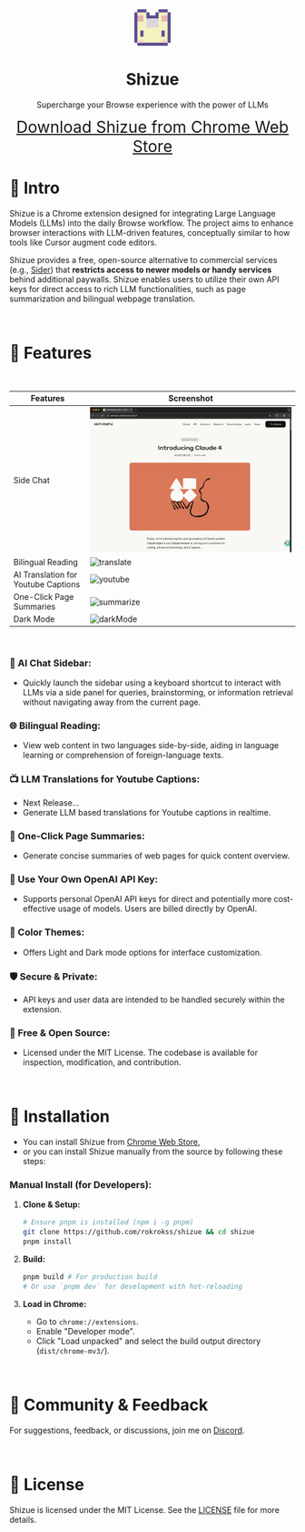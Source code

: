 <div align="center">
  <img src="src/public/icon/128.png" alt="Shizue Logo" width="64" />
  <h1>Shizue</h1>
  <p>Supercharge your Browse experience with the power of LLMs</p>


  <p>
    <a style="font-size: 28px" href="https://chromewebstore.google.com/detail/mpcbgfkoholfgapcgcmfjobnfcbnfanm?utm_source=item-share-cb">
      Download Shizue from Chrome Web Store
    </a>
  </p>
</div>

# 👋 Intro

Shizue is a Chrome extension designed for integrating Large Language Models (LLMs) into the daily Browse workflow. The project aims to enhance browser interactions with LLM-driven features, conceptually similar to how tools like Cursor augment code editors.

Shizue provides a free, open-source alternative to commercial services (e.g., [Sider](https://sider.ai/pricing)) that **restricts access to newer models or handy services** behind additional paywalls. Shizue enables users to utilize their own API keys for direct access to rich LLM functionalities, such as page summarization and bilingual webpage translation.

<br/>

# 🌟 Features

<br/>

| Features | Screenshot                                                                                         | 
| -------- |----------------------------------------------------------------------------------------------------| 
| Side Chat     | ![chat](doc/chat.gif)   | 
| Bilingual Reading  | ![translate](doc/translate.gif) | 
| AI Translation for Youtube Captions | ![youtube](doc/youtube.gif) |
| One-Click Page Summaries     | ![summarize](doc/summarize.gif)                                       |
| Dark Mode | ![darkMode](doc/darkmode.gif) |

<br/>

### 💬 AI Chat Sidebar:
  - Quickly launch the sidebar using a keyboard shortcut to interact with LLMs via a side panel for queries, brainstorming, or information retrieval without navigating away from the current page.

### 🌐 Bilingual Reading:
  - View web content in two languages side-by-side, aiding in language learning or comprehension of foreign-language texts.

### 📺 LLM Translations for Youtube Captions:
  - Next Release...
  - Generate LLM based translations for Youtube captions in realtime.

### 📄 One-Click Page Summaries:
  - Generate concise summaries of web pages for quick content overview.

### 🔑 Use Your Own OpenAI API Key:
  - Supports personal OpenAI API keys for direct and potentially more cost-effective usage of models. Users are billed directly by OpenAI.

### 🎨 Color Themes:
  - Offers Light and Dark mode options for interface customization.

### 🛡️ Secure & Private:
  - API keys and user data are intended to be handled securely within the extension.

### 💖 Free & Open Source:
  - Licensed under the MIT License. The codebase is available for inspection, modification, and contribution.

<br/>

# 🐳 Installation

- You can install Shizue from [Chrome Web Store](https://chromewebstore.google.com/detail/mpcbgfkoholfgapcgcmfjobnfcbnfanm?utm_source=item-share-cb),
- or you can install Shizue manually from the source by following these steps:

### Manual Install (for Developers):

1.  **Clone & Setup:**
    ```bash
    # Ensure pnpm is installed (npm i -g pnpm)
    git clone https://github.com/rokrokss/shizue && cd shizue
    pnpm install
    ```

2.  **Build:**
    ```bash
    pnpm build # For production build
    # Or use `pnpm dev` for development with hot-reloading
    ```

3.  **Load in Chrome:**
    * Go to `chrome://extensions`.
    * Enable "Developer mode".
    * Click "Load unpacked" and select the build output directory (`dist/chrome-mv3/`).

<br/>

# 💬 Community & Feedback

For suggestions, feedback, or discussions, join me on [Discord](https://discord.gg/ukfPmxsyEy).

<br/>

# 📄 License

Shizue is licensed under the MIT License. See the [LICENSE](LICENSE) file for more details.
